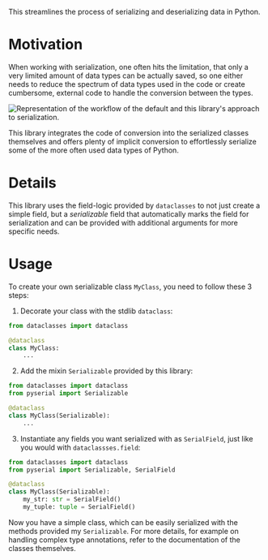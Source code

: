 This streamlines the process of serializing and deserializing data in Python.

# Motivation

When working with serialization, one often hits the limitation, that only a very limited amount of data types can be actually saved, so one either needs to reduce the spectrum of data types used in the code or create cumbersome, external code to handle the conversion between the types.

![Representation of the workflow of the default and this library's approach to serialization.](https://github.com/fynnbrem/pyserial/blob/master/res/images/banner.png)

This library integrates the code of conversion into the serialized classes themselves and offers plenty of implicit conversion to effortlessly serialize some of the more often used data types of Python.


# Details

This library uses the field-logic provided by `dataclasses` to not just create a simple field, but a *serializable* field that automatically marks the field for serialization and can be provided with additional arguments for more specific needs.

# Usage

To create your own serializable class `MyClass`, you need to follow these 3 steps:
1. Decorate your class with the stdlib `dataclass`:
```Python
from dataclasses import dataclass

@dataclass
class MyClass:
    ...
```
2. Add the mixin `Serializable` provided by this library:
```Python
from dataclasses import dataclass
from pyserial import Serializable

@dataclass
class MyClass(Serializable):
    ...
```
3. Instantiate any fields you want serialized with as `SerialField`, just like you would with `dataclassses.field`:
```Python
from dataclasses import dataclass
from pyserial import Serializable, SerialField

@dataclass
class MyClass(Serializable):
    my_str: str = SerialField()
    my_tuple: tuple = SerialField()
```

Now you have a simple class, which can be easily serialized with the methods provided my `Serializable`.
For more details, for example on handling complex type annotations, refer to the documentation of the classes themselves.

